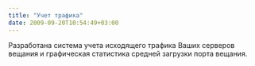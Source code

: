 ```yaml
---
title: "Учет трафика"
date: 2009-09-20T10:54:49+03:00
---
```


Разработана система учета исходящего трафика Ваших серверов вещания и графическая статистика средней загрузки порта вещания.